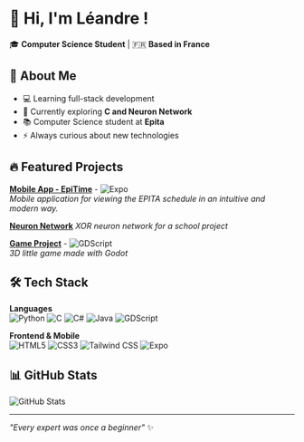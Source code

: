 # 👋 Hi, I'm Léandre !

🎓 **Computer Science Student** | 🇫🇷 **Based in France**

## 🚀 About Me
- 💻 Learning full-stack development
- 🌱 Currently exploring **C and Neuron Network**
- 📚 Computer Science student at **Epita**
- ⚡ Always curious about new technologies

## 🔥 Featured Projects

**[Mobile App - EpiTime](https://github.com/Leandre20c/epita-timetable)** - ![Expo](https://img.shields.io/badge/-Expo-000020?style=flat&logo=expo&logoColor=white)  
*Mobile application for viewing the EPITA schedule in an intuitive and modern way.*

**[Neuron Network](https://github.com/Leandre20c/XOR-neuron-network)**
*XOR neuron network for a school project*

**[Game Project](https://github.com/Leandre20c/veskilesbuches)** - ![GDScript](https://img.shields.io/badge/-GDScript-478CBF?style=flat&logo=godot-engine&logoColor=white)  
*3D little game made with Godot*

## 🛠️ Tech Stack

**Languages**  
![Python](https://img.shields.io/badge/-Python-3776AB?style=flat&logo=python&logoColor=white)
![C](https://img.shields.io/badge/-C-A8B9CC?style=flat&logo=c&logoColor=black)
![C#](https://img.shields.io/badge/-C%23-239120?style=flat&logo=csharp&logoColor=white)
![Java](https://img.shields.io/badge/-Java-007396?style=flat&logo=java&logoColor=white)
![GDScript](https://img.shields.io/badge/-GDScript-478CBF?style=flat&logo=godot-engine&logoColor=white)

**Frontend & Mobile**  
![HTML5](https://img.shields.io/badge/-HTML5-E34F26?style=flat&logo=html5&logoColor=white)
![CSS3](https://img.shields.io/badge/-CSS3-1572B6?style=flat&logo=css3&logoColor=white)
![Tailwind CSS](https://img.shields.io/badge/-Tailwind%20CSS-06B6D4?style=flat&logo=tailwindcss&logoColor=white)
![Expo](https://img.shields.io/badge/-Expo-000020?style=flat&logo=expo&logoColor=white)

## 📊 GitHub Stats
![GitHub Stats](https://github-readme-stats.vercel.app/api?username=Leandre20c&show_icons=true&theme=radical&hide_border=true)

---

*"Every expert was once a beginner"* ✨
